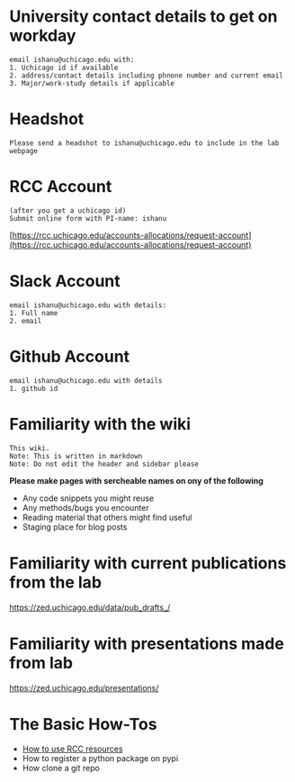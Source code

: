 # University contact details to get on workday
    email ishanu@uchicago.edu with:
    1. Uchicago id if available
    2. address/contact details including phnone number and current email
    3. Major/work-study details if applicable
    
# Headshot
    Please send a headshot to ishanu@uchicago.edu to include in the lab webpage

# RCC Account
    (after you get a uchicago id)
    Submit online form with PI-name: ishanu
    
[https://rcc.uchicago.edu/accounts-allocations/request-account](https://rcc.uchicago.edu/accounts-allocations/request-account)

# Slack Account
    email ishanu@uchicago.edu with details:
    1. Full name
    2. email
    
# Github Account
    email ishanu@uchicago.edu with details
    1. github id

# Familiarity with the wiki 
    This wiki.
    Note: This is written in markdown
    Note: Do not edit the header and sidebar please

**Please make pages with sercheable names on ony of the following**

+ Any code snippets you might reuse
+ Any methods/bugs you encounter
+ Reading material that others might find useful
+ Staging place for blog posts

# Familiarity with current publications from the lab

https://zed.uchicago.edu/data/pub_drafts_/

# Familiarity with presentations made from lab

https://zed.uchicago.edu/presentations/

# The Basic How-Tos

+ [How to use RCC resources](/How%20To%20Use%20RCC%20Resources%3A%20The%20Quick%20Start%20Guide.md)
+ How to register a python package on pypi
+ How clone a git repo
